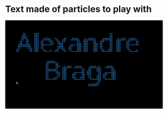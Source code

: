 # Text made of particles to play with
![2022-10-29 CyranoTennisClub](https://github.com/agamemnon94/imagesGitHub/blob/master/Particles_Text.webp?raw=true)
